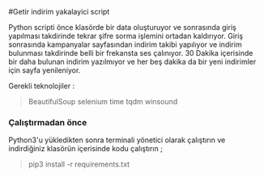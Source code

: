 
#Getir indirim yakalayici script 

Python scripti önce klasörde bir data oluşturuyor ve sonrasında giriş yapılması takdirinde tekrar şifre sorma işlemini ortadan kaldırıyor. Giriş sonrasında kampanyalar sayfasından indirim takibi yapılıyor ve indirim bulunması takdirinde belli bir frekansta ses çalınıyor. 30 Dakika içerisinde bir daha bulunan indirim yazılmıyor ve her beş dakika da bir yeni indirimler için sayfa yenileniyor.  

Gerekli teknolojiler : 
>BeautifulSoup
selenium
time
tqdm
winsound

### Çalıştırmadan önce

Python3'u yükledikten sonra terminali yönetici olarak çalıştırın ve indirdiğiniz klasörün içerisinde kodu çalıştırın ; 
> pip3 install -r requirements.txt
